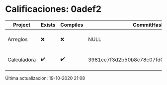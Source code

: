 # Calificaciones: 0adef2
|Project|Exists|Compiles|CommitHash|CommitDate|CheckDate|Comments|
|-|-|-|-|-|-|-|
|Arreglos|❌|❌|NULL|NULL|19-10-2020 21:08:44|No se encontró el archivo en PracticasComputacionI/Arreglos/Arreglos.cpp|
|Calculadora|✔️|✔️|3981ce7f3d2b50b8c78c07fd01c20e8f90e9e86d|12-10-2020 23:04:39|15-10-2020 21:25:02|nan|

Última actualización: 19-10-2020 21:08